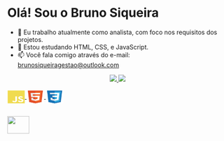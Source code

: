 <h1> Olá! Sou o Bruno Siqueira </h1>

- 🔭 Eu trabalho atualmente como analista, com foco nos requisitos dos projetos.
- 🌱 Estou estudando HTML, CSS, e JavaScript.
- 📫 Você fala comigo através do e-mail: brunosiqueiragestao@outlook.com

<div align= "center">
  <a href="https://github.com/Bruno-Rodrigo-Siqueira">
  <img height="180em" src="https://github-readme-stats.vercel.app/api?username=Bruno-Rodrigo-Siqueira&show_icons=true&theme=dark&include_all_commits=true&count_private=true"/>
  <img height="165em" src="https://github-readme-stats.vercel.app/api/top-langs/?username=Bruno-Rodrigo-Siqueira&layout=compact&langs_count=7&theme=dark"/>
</div>
<div style="display: inline_block"><br>
  <img align="center" alt="Js" height="30" width="40" src="https://raw.githubusercontent.com/devicons/devicon/master/icons/javascript/javascript-plain.svg">
  <img align="center" alt="HTML" height="30" width="40" src="https://raw.githubusercontent.com/devicons/devicon/master/icons/html5/html5-original.svg">
  <img align="center" alt="CSS" height="30" width="40" src="https://raw.githubusercontent.com/devicons/devicon/master/icons/css3/css3-original.svg">
 </div>
  
  ##

  <a href = "mailto:brunosiqueiragestao@outlook.com"><img src="https://icon-library.com/images/black-email-icon-png/black-email-icon-png-28.jpg" target="_blank" height="40" width="50"></a>
